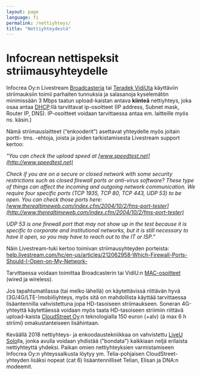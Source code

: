 ```yaml
---
layout: page
language: fi
permalink: /nettiyhteys/
title: "Nettiyhteydestä"
---
```



Infocrean nettispeksit striimausyhteydelle
==========================================

Infocrea Oy:n Livestream [Broadcasteria](https://livestream.com/broadcaster) tai [Teradek VidiUta](http://teradek.com/collections/vidiu-family) käyttäviin striimauksiin toimii parhaiten  tunnuksia ja salasanoja kyselemätön minimissään 3 Mbps taatun upload-kaistan antava **kiinteä** nettiyhteys, joka osaa antaa [DHCP](https://fi.wikipedia.org/wiki/DHCP):llä tarvittavat ip-osoitteet (IP address, Subnet mask, Router IP, DNS). IP-osoitteet voidaan tarvittaessa antaa em. laitteille myös ns. käsin.)

Nämä striimauslaitteet (“enkooderit”) asettavat yhteydelle myös joitain portti- tms. -ehtoja, joista ja joiden tarkistamisesta Livestream support kertoo:

*“You can check the upload speed at [www.speedtest.net](http://www.speedtest.net)*

*Check if you are on a secure or closed network with some security restrictions such as closed firewall ports or anti-virus software? These type of things can affect the incoming and outgoing network communication. We require four specific ports (TCP 1935, TCP 80, TCP 443, UDP 53) to be open.*
*You can check those ports here:<br>[www.therealtimeweb.com/index.cfm/2004/10/2/fms-port-tester](http://www.therealtimeweb.com/index.cfm/2004/10/2/fms-port-tester)*

*UDP 53 is one firewall port that may not show up in the test because it is specific to corporate and institutional networks, but it is still necessary to have it open, so you may have to reach out to the IT or ISP.”*

Näin Livestream-tuki kertoo toimivan striimausyhteyden porteista:<br>
[help.livestream.com/hc/en-us/articles/212062958-Which-Firewall-Ports-Should-I-Open-on-My-Network-](https://help.livestream.com/hc/en-us/articles/212062958-Which-Firewall-Ports-Should-I-Open-on-My-Network-)

Tarvittaessa voidaan toimittaa Broadcasterin tai VidiU:n [MAC-osoitteet](http://fi.wikipedia.org/wiki/MAC-osoite) (wired ja wireless). 

Jos tapahtumatilassa (tai melko lähellä) on käytettävissä riittävän hyvä (3G/4G/LTE-)mobiiliyhteys, myös sitä on mahdollista käyttää tarvittaessa lisäantennilla vahvistettuna jopa HD-tasoiseen striimaukseen. Soneran 4G-yhteyttä käytettäessä voidaan myös taata HD-tasoiseen striimiin riittävä upload-kaista [CloudStreet Oy](http://www.cloudstreet.co/):n teknologialla 150 euron (+alv) (á max 6 h striimi) omakustanteiseen lisähintaan. 

Keväällä 2018 nettiyhteys- ja enkoodaustekniikkaa on vahvistettu [LiveU Solo](https://gosolo.tv/)lla, jonka avulla voidaan yhdistää ("bondata") kaikkiaan neljä erilaista nettiyhteyttä yhdeksi. Paikan omien nettiyhteyksien varmistamiseen Infocrea Oy:n yhteyssalkusta löytyy ym. Telia-pohjaisen CloudStreet-yhteyden lisäksi nopeat (cat 6) lisäantennilliset Telian, Elisan ja DNA:n modeemit.